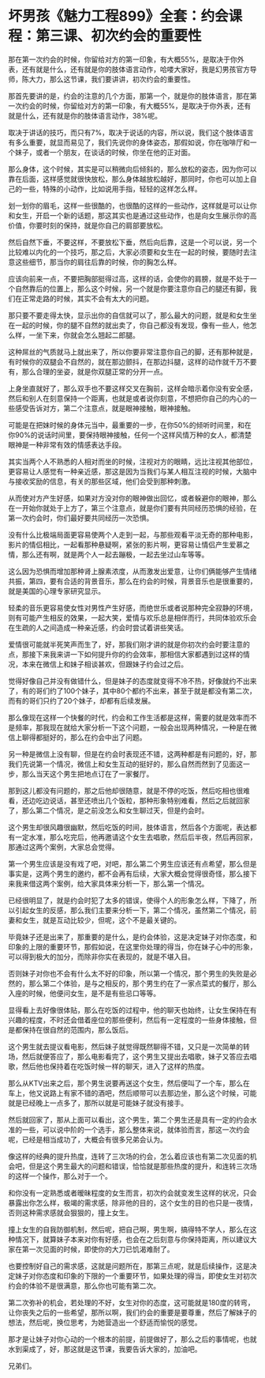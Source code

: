 # 坏男孩《魅力工程899》全套：约会课程：第三课、初次约会的重要性

那在第一次约会的时候，你留给对方的第一印象，有大概55%，是取决于你外表，还有就是什么，还有就是你的肢体语言动作，哈喽大家好，我是幻男孩官方导师，陈大力，那么这节课，我们要讲讲，初次约会的重要性。

那首先要讲的是，约会的注意的几个方面，那第一个，就是你的肢体语言，那在第一次约会的时候，你留给对方的第一印象，有大概55%，是取决于你外表，还有就是什么，还有就是你的肢体语言动作，38%呢。

取决于讲话的技巧，而只有7%，取决于说话的内容，所以说，我们这个肢体语言有多么重要，就显而易见了，我们先说你的身体姿态，那假如说，你在咖啡厅和一个妹子，或者一个朋友，在谈话的时候，你坐在他的正对面。

那么身体，这个时候，其实是可以稍微向后倾斜的，那么放松的姿态，因为你可以靠在后面，这样感觉就很快放松，那么身体越放松越好，那同时，你也可以加上自己的一些，特殊的小动作，比如说用手指，轻轻的这样怎么样。

划一划你的眉毛，这样一些很酷的，也很酷的这样的一些动作，这样就是可以让你和女生，开启一个新的话题，那这其实也是通过这些动作，也是向女生展示你的高价值，你要时刻的保持，就是你自己的肩部要放松。

然后自然下垂，不要这样，不要放松下垂，然后向后靠，这是一个可以说，另一个比较难以内化的一个技巧，那之后，大家必须要和女生在一起的时候，要随时去注意这些细节，那当你的肩往后靠的时候，你的胸怎么样。

应该向前来一点，不要把胸部挺得过高，这样的话，会使你的肩膀，就是不处于一个自然靠后的位置上，那么这个时候，另一个就是你要注意你自己的腿还有脚，我们在正常走路的时候，其实不会有太大的问题。

那只要不要走得太快，显示出你的自信就可以了，那么最大的问题，就是和女生坐在一起的时候，你的腿不自然的就出卖了，你自己都没有发现，像有一些人，他怎么样，一坐下来，你就会怎么翘起二郎腿。

这种屌丝的气质就马上就出来了，所以你要非常注意你自己的脚，还有那种就是，有时候你的双腿会不自然的，就在那边颤抖，在那边抖腿，这样的动作就千万不要有，那么合理的坐姿，就是你双腿正常的分开一点。

上身坐直就好了，那么双手也不要这样交叉在胸前，这样会暗示着你没有安全感，然后和别人在刻意保持一个距离，也就是或者说你刻意，不想把你自己的内心的一些感受告诉对方，第二个注意点，就是眼神接触，眼神接触。

可能是在把妹时候的身体元当中，最重要的一步，在你50%的倾听时间里，和在你90%的说话时间里，要保持眼神接触，任何一个这样风情万种的女人，都清楚眼神是一种非常有效的情感表达手段。

其实当两个人不熟悉的人相对而坐的时候，注视对方的眼睛，远比注视其他部位，更容易让人感觉有一种亲近感，那这是因为当我们与某人相互注视的时候，大脑中与接收奖励的信息，有关的那些区域，他们会受到那种刺激。

从而使对方产生好感，如果对方没对你的眼神做出回忆，或者躲避你的眼神，那么在一开始你就处于上方了，第三个注意点，就是你们要有共同经历恐惧的经验，在第一次约会时，你们最好要共同经历一次恐惧。

没有什么比极端局面更容易使两个人走到一起，与那些观看平淡无奇的那种电影，影片的情侣相比，一起看那种悬疑啊，紧张的影片啊，更容易让情侣产生爱慕之情，那么还有啊，就是两个人一起去蹦极，一起去坐过山车等等。

这么因为恐惧而增加那种肾上腺素浓度，从而激发出爱意，让你们俩能够产生情绪共振，第四，要有合适的背景音乐，那么在约会的时候，背景音乐也是很重要的，就是美国的心理专家研究显示。

轻柔的音乐更容易使女性对男性产生好感，而绝世乐或者说那种完全寂静的环境，则有可能产生相反的效果，一起大笑，爱情与欢乐总是相伴而行，共同体验欢乐会在生疏的人之间造成一种亲近感，约会时尝试着讲些笑话。

爱情很可能就半死笑声而生了，好，那我们刚才讲的就是你初次约会时要注意的点，那接下来我来讲一下如何提升你的约会效率，那相信大家都遇到过这样的情况，本来在微信上和妹子相谈甚欢，但跟妹子约会过之后。

觉得好像自己并没有做错什么，但是妹子的态度就变得不冷不热，好像就约不出来了，有的哥们约了100个妹子，其中80个都约不出来，甚至于就是都没有第二次，而有的哥们只约了20个妹子，却都有后续发展。

那么像现在这样一个快餐的时代，约会和工作生活都是这样，需要的就是效率而不是频率，那我现在就给大家分析一下这个问题，一般会出现两种情况，一种是在微信上聊得都挺好的，那么在约会中出了问题。

另一种是微信上没有聊，但是在约会时表现还不错，这两种都是有问题的，好，那我们先说第一个情况，微信上和女生互动的挺好的，那么自然而然到了见面这一步，那么当天这个男生把地点订在了一家餐厅。

那到这儿都没有问题的，那之后他却很随意，就是不停的吃饭，然后吃相也很难看，还边吃边说话，甚至还喷出几个饭粒，那种形象特别难看，然后之后就回家了，那么第二个情况，是之前没怎么和女生聊过天，但是约会时。

这个男生却很风趣很幽默，然后吃饭的时间，肢体语言，然后各个方面呢，表达都有一定水准，那么吃完后，他再邀请这个女生去唱歌，然后后半夜，然后再回家，那通过这两个案例，大家总会觉得。

第一个男生应该是没有戏了吧，对吧，那么第二个男生应该还有点希望，那么但是事实是，这两个男生的邀约，都不会再有后续，大家大概会觉得很奇怪，那么接下来我来借这两个案例，给大家具体来分析一下，那么第一个情况。

已经很明显了，就是约会时犯了太多的错误，使得个人的形象怎么样，下降了，所以引起女生的反感，那么我们主要来分析一下，第二个情况，虽然第二个情况，前妻和女生，就是互动比较少，但呢，这个不是最关键的。

毕竟妹子还是出来了，那重要的是什么，是约会体验，这是决定妹子对你态度，和印象的上限的重要环节，那假如说，在这里你处理的得当，你在妹子心中的形象，可以得到极大的加分，而除非你实在表现的，就是不堪入目。

否则妹子对你也不会有什么太不好的印象，所以第一个情况，那个男生的失败是必然的，那么第二个体验，是与之相反的，那个男生约在了一家点菜式的餐厅，那么入座的时候，他便问女生，是不是有些忌口等等。

显得看上去好像很体贴，那么在吃饭的过程中，他的聊天也始终，让女生保持在有兴趣的程度，不时还会借着座位的那些便利，然后有一定程度的一些身体接触，但是都保持在很自然的范围内，那么饭后。

这个男生就去提议看电影，然后妹子就觉得既然聊得不错，又只是一次简单的转场，然后就便答应了，那么电影看完了，这个男生又提出去唱歌，妹子又答应去唱歌，然后他也保持着在吃饭时候一样的聊天，进入了这样的热度。

那么从KTV出来之后，那个男生说要再送这个女生，然后便叫了一个车，那么在车上，他又说路上有家不错的酒吧，然后顺带可以去那边坐，那么这个时候，可能就是已经晚上一点多了，那所以就是可能妹子就没有接手。

然后就回家了，那从上面可以看出，这个男生，第二个男生还是具有一定的约会水准的一些，可以说中阶的一个选手，那么整体来说，就体验而言，那这一次约会呢，已经是相当成功了，大概会有很多兄弟会认为。

像这样的经典的提升热度，连转了三次场的约会，怎么着应该也有第二次见面的机会吧，但是这个男生最大的问题和错误，恰恰就是那些热度的提升，和连转三次场的这样一个操作，那么对于一个。

和你没有一定熟悉或者暧昧程度的女生而言，初次约会就变发生这样的状况，只会暴露出你怎么样，极竭的需求感，除非他的目的，这个女生的目的也只是一夜情，否则这种需求感就会狠狠的，撞上女生。

撞上女生的自我防御机制，然后呢，把自己啊，男生啊，搞得特不学人，那么在这种情况下，就算妹子本来对你有好感，也会在之后刻意与你保持距离，所以建议大家在第一次见面的时候，即使你的大刀已饥渴难耐了。

也要控制好自己的需求感，这就是问题所在，那第三点呢，就是后续操作，这是决定妹子对你态度和印象的下限的一个重要环节，如果处理的得当，即使女生对初次约会的体验不是很满意，那么你也可能有第二次。

第二次弥补的机会，若处理的不好，女生对你的态度，这可能就是180度的转弯，让你丧失之后的一些希望，那所以啊，我们约会的重要是要尊重，然后了解妹子的想法，然后呢，换位思考，为她营造出一个舒适而愉悦的感觉。

那才是让妹子对你心动的一个根本的前提，前提做好了，那么之后的事情呢，也就水到渠成了，好，那这就是这节课，我要告诉大家的，加油吧。

兄弟们。
